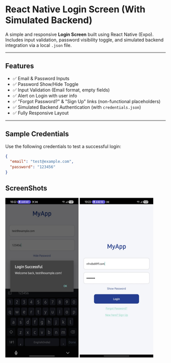 # React Native Login Screen (With Simulated Backend)

A simple and responsive **Login Screen** built using React Native (Expo).  
Includes input validation, password visibility toggle, and simulated backend integration via a local `.json` file.

---

##  Features

- ✅ Email & Password Inputs
- ✅ Password Show/Hide Toggle
- ✅ Input Validation (Email format, empty fields)
- ✅ Alert on Login with user info
- ✅ "Forgot Password?" & "Sign Up" links (non-functional placeholders)
- ✅ Simulated Backend Authentication (with `credentials.json`)
- ✅ Fully Responsive Layout

---

##  Sample Credentials

Use the following credentials to test a successful login:

```json
{
  "email": "test@example.com",
  "password": "123456"
}
```

## ScreenShots 
<p float="left">
  <img src="./assets/capture1.jpg" height="500" />
  <img src="./assets/capture2.jpg" height="500" />
</p>
